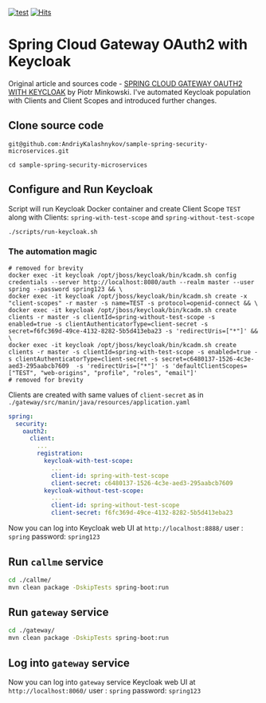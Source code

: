 [![test](https://github.com/AndriyKalashnykov/sample-spring-security-microservices/actions/workflows/test.yml/badge.svg?branch=master)](https://github.com/AndriyKalashnykov/sample-spring-security-microservices/actions/workflows/test.yml)
[![Hits](https://hits.seeyoufarm.com/api/count/incr/badge.svg?url=https%3A%2F%2Fgithub.com%2FAndriyKalashnykov%2Fsample-spring-security-microservices&count_bg=%2333CD56&title_bg=%23555555&icon=&icon_color=%23E7E7E7&title=hits&edge_flat=false)](https://hits.seeyoufarm.com)
# Spring Cloud Gateway OAuth2 with Keycloak

Original article and sources code - [SPRING CLOUD GATEWAY OAUTH2 WITH
KEYCLOAK](https://piotrminkowski.com/2020/10/09/spring-cloud-gateway-oauth2-with-keycloak/)
by Piotr Minkowski. I've automated Keycloak population with Clients and Client
Scopes and introduced further changes. 

## Clone source code 

```shell
git@github.com:AndriyKalashnykov/sample-spring-security-microservices.git

cd sample-spring-security-microservices
```

## Configure and Run Keycloak

Script will run Keycloak Docker container and create Client Scope `TEST` along
with Clients: `spring-with-test-scope` and `spring-without-test-scope`

```shell
./scripts/run-keycloak.sh
```

### The automation magic

```shell
# removed for brevity
docker exec -it keycloak /opt/jboss/keycloak/bin/kcadm.sh config credentials --server http://localhost:8080/auth --realm master --user spring --password spring123 && \
docker exec -it keycloak /opt/jboss/keycloak/bin/kcadm.sh create -x "client-scopes" -r master -s name=TEST -s protocol=openid-connect && \
docker exec -it keycloak /opt/jboss/keycloak/bin/kcadm.sh create clients -r master -s clientId=spring-without-test-scope -s enabled=true -s clientAuthenticatorType=client-secret -s secret=f6fc369d-49ce-4132-8282-5b5d413eba23 -s 'redirectUris=["*"]' && \
docker exec -it keycloak /opt/jboss/keycloak/bin/kcadm.sh create clients -r master -s clientId=spring-with-test-scope -s enabled=true -s clientAuthenticatorType=client-secret -s secret=c6480137-1526-4c3e-aed3-295aabcb7609  -s 'redirectUris=["*"]' -s 'defaultClientScopes=["TEST", "web-origins", "profile", "roles", "email"]'
# removed for brevity
```

Clients are created with same values of `client-secret` as in `./gateway/src/manin/java/resources/application.yaml`

```yaml
spring:
  security:
    oauth2:
      client:
        ...
        registration:
          keycloak-with-test-scope:
            ...
            client-id: spring-with-test-scope
            client-secret: c6480137-1526-4c3e-aed3-295aabcb7609
          keycloak-without-test-scope:
            ...
            client-id: spring-without-test-scope
            client-secret: f6fc369d-49ce-4132-8282-5b5d413eba23
```

Now you can log into Keycloak web UI at `http://localhost:8888/` user : `spring` password: `spring123`

## Run `callme` service

```bash
cd ./callme/
mvn clean package -DskipTests spring-boot:run
```

## Run `gateway` service

```bash
cd ./gateway/
mvn clean package -DskipTests spring-boot:run
```

## Log into `gateway` service

Now you can log into `gateway` service Keycloak web UI at `http://localhost:8060/` user : `spring` password: `spring123`
